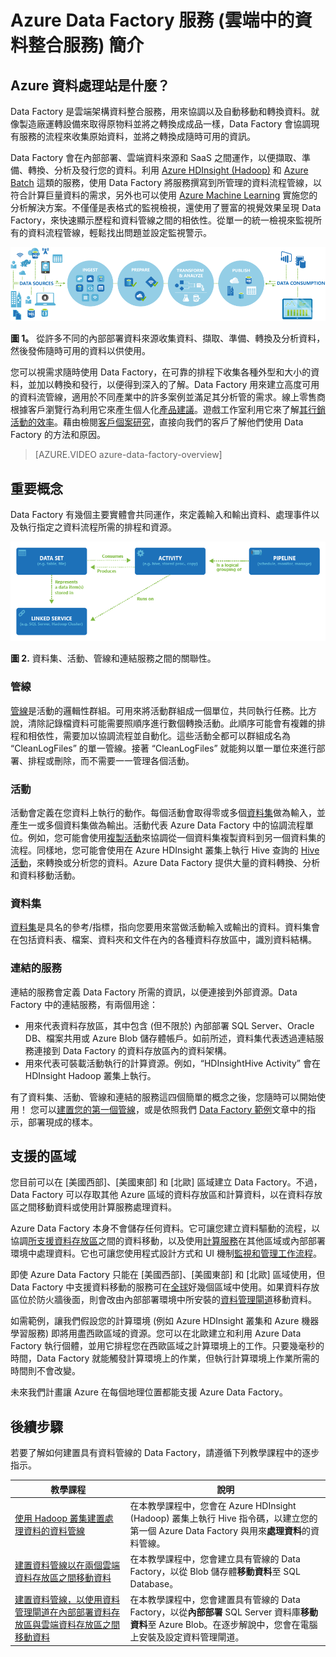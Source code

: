 <properties 
	pageTitle="Data Factory (資料整合服務) 簡介 | Microsoft Azure" 
	description="了解 Azure Data Factory 是什麼：一項雲端資料整合服務，用來協調以及自動移動和轉換資料。" 
	keywords="資料整合、雲端資料整合、azure data factory 是什麼"
	services="data-factory" 
	documentationCenter="" 
	authors="spelluru" 
	manager="jhubbard" 
	editor="monicar"/>

<tags 
	ms.service="data-factory" 
	ms.workload="data-services" 
	ms.tgt_pltfrm="na" 
	ms.devlang="na" 
	ms.topic="get-started-article" 
	ms.date="09/08/2016" 
	ms.author="spelluru"/>

# Azure Data Factory 服務 (雲端中的資料整合服務) 簡介

## Azure 資料處理站是什麼？ 
Data Factory 是雲端架構資料整合服務，用來協調以及自動移動和轉換資料。就像製造廠運轉設備來取得原物料並將之轉換成成品一樣，Data Factory 會協調現有服務的流程來收集原始資料，並將之轉換成隨時可用的資訊。

Data Factory 會在內部部署、雲端資料來源和 SaaS 之間運作，以便擷取、準備、轉換、分析及發行您的資料。利用 [Azure HDInsight (Hadoop)](http://azure.microsoft.com/documentation/services/hdinsight/) 和 [Azure Batch](https://azure.microsoft.com/documentation/services/batch/) 這類的服務，使用 Data Factory 將服務撰寫到所管理的資料流程管線，以符合計算巨量資料的需求，另外也可以使用 [Azure Machine Learning](https://azure.microsoft.com/documentation/services/machine-learning/) 實施您的分析解決方案。不僅僅是表格式的監視檢視，還使用了豐富的視覺效果呈現 Data Factory，來快速顯示歷程和資料管線之間的相依性。從單一的統一檢視來監視所有的資料流程管線，輕鬆找出問題並設定監視警示。

![圖表︰Data Factory 概觀 (資料整合服務)](./media/data-factory-introduction/what-is-azure-data-factory.png)

**圖 1。** 從許多不同的內部部署資料來源收集資料、擷取、準備、轉換及分析資料，然後發佈隨時可用的資料以供使用。

您可以視需求隨時使用 Data Factory，在可靠的排程下收集各種外型和大小的資料，並加以轉換和發行，以便得到深入的了解。Data Factory 用來建立高度可用的資料流管線，適用於不同產業中的許多案例並滿足其分析管的需求。線上零售商根據客戶瀏覽行為利用它來產生個人化[產品建議](data-factory-product-reco-usecase.md)。遊戲工作室利用它來了解[其行銷活動的效率](data-factory-customer-profiling-usecase.md)。藉由檢閱[客戶個案研究](data-factory-customer-case-studies.md)，直接向我們的客戶了解他們使用 Data Factory 的方法和原因。

> [AZURE.VIDEO azure-data-factory-overview]

## 重要概念

Data Factory 有幾個主要實體會共同運作，來定義輸入和輸出資料、處理事件以及執行指定之資料流程所需的排程和資源。

![圖表︰Data Factory 概觀 (雲端資料整合服務) - 重要概念](./media/data-factory-introduction/data-integration-service-key-concepts.png)

**圖 2.** 資料集、活動、管線和連結服務之間的關聯性。

### 管線
[管線](data-factory-create-pipelines.md)是活動的邏輯性群組。可用來將活動群組成一個單位，共同執行任務。比方說，清除記錄檔資料可能需要照順序進行數個轉換活動。此順序可能會有複雜的排程和相依性，需要加以協調流程並自動化。這些活動全都可以群組成名為 “CleanLogFiles” 的單一管線。接著 “CleanLogFiles” 就能夠以單一單位來進行部署、排程或刪除，而不需要一一管理各個活動。

### 活動
活動會定義在您資料上執行的動作。每個活動會取得零或多個[資料集](data-factory-create-datasets.md)做為輸入，並產生一或多個資料集做為輸出。活動代表 Azure Data Factory 中的協調流程單位。例如，您可能會使用[複製活動](data-factory-data-movement-activities.md)來協調從一個資料集複製資料到另一個資料集的流程。同樣地，您可能會使用在 Azure HDInsight 叢集上執行 Hive 查詢的 [Hive 活動](data-factory-data-transformation-activities.md)，來轉換或分析您的資料。Azure Data Factory 提供大量的資料轉換、分析和資料移動活動。

### 資料集
[資料集](data-factory-create-datasets.md)是具名的參考/指標，指向您要用來當做活動輸入或輸出的資料。資料集會在包括資料表、檔案、資料夾和文件在內的各種資料存放區中，識別資料結構。

### 連結的服務
連結的服務會定義 Data Factory 所需的資訊，以便連接到外部資源。Data Factory 中的連結服務，有兩個用途：

- 用來代表資料存放區，其中包含 (但不限於) 內部部署 SQL Server、Oracle DB、檔案共用或 Azure Blob 儲存體帳戶。如前所述，資料集代表透過連結服務連接到 Data Factory 的資料存放區內的資料架構。
- 用來代表可裝載活動執行的計算資源。例如，“HDInsightHive Activity” 會在 HDInsight Hadoop 叢集上執行。

有了資料集、活動、管線和連結的服務這四個簡單的概念之後，您隨時可以開始使用！ 您可以[建置您的第一個管線](data-factory-build-your-first-pipeline.md)，或是依照我們 [Data Factory 範例](data-factory-samples.md)文章中的指示，部署現成的樣本。

## 支援的區域
您目前可以在 [美國西部]、[美國東部] 和 [北歐] 區域建立 Data Factory。不過，Data Factory 可以存取其他 Azure 區域的資料存放區和計算資料，以在資料存放區之間移動資料或使用計算服務處理資料。

Azure Data Factory 本身不會儲存任何資料。它可讓您建立資料驅動的流程，以協調[所支援資料存放區](data-factory-data-movement-activities.md#supported-data-stores)之間的資料移動，以及使用[計算服務](data-factory-compute-linked-services.md)在其他區域或內部部署環境中處理資料。它也可讓您使用程式設計方式和 UI 機制[監視和管理工作流程](data-factory-monitor-manage-pipelines.md)。

即使 Azure Data Factory 只能在 [美國西部]、[美國東部] 和 [北歐] 區域使用，但 Data Factory 中支援資料移動的服務可在[全球](data-factory-data-movement-activities.md#global)好幾個區域中使用。如果資料存放區位於防火牆後面，則會改由內部部署環境中所安裝的[資料管理閘道](data-factory-move-data-between-onprem-and-cloud.md)移動資料。

如需範例，讓我們假設您的計算環境 (例如 Azure HDInsight 叢集和 Azure 機器學習服務) 即將用盡西歐區域的資源。您可以在北歐建立和利用 Azure Data Factory 執行個體，並用它排程您在西歐區域之計算環境上的工作。只要幾毫秒的時間，Data Factory 就能觸發計算環境上的作業，但執行計算環境上作業所需的時間則不會改變。

未來我們計畫讓 Azure 在每個地理位置都能支援 Azure Data Factory。
  
## 後續步驟
若要了解如何建置具有資料管線的 Data Factory，請遵循下列教學課程中的逐步指示。

教學課程 | 說明
-------- | -----------
[使用 Hadoop 叢集建置處理資料的資料管線](data-factory-build-your-first-pipeline.md) | 在本教學課程中，您會在 Azure HDInsight (Hadoop) 叢集上執行 Hive 指令碼，以建立您的第一個 Azure Data Factory 與用來**處理資料**的資料管線。 |
[建置資料管線以在兩個雲端資料存放區之間移動資料](data-factory-copy-data-from-azure-blob-storage-to-sql-database.md) | 在本教學課程中，您會建立具有管線的 Data Factory，以從 Blob 儲存體**移動資料**至 SQL Database。
[建置資料管線，以使用資料管理閘道在內部部署資料存放區與雲端資料存放區之間移動資料](data-factory-move-data-between-onprem-and-cloud.md) | 在本教學課程中，您會建置具有管線的 Data Factory，以從**內部部署** SQL Server 資料庫**移動資料**至 Azure Blob。在逐步解說中，您會在電腦上安裝及設定資料管理閘道。 

<!---HONumber=AcomDC_0914_2016-->